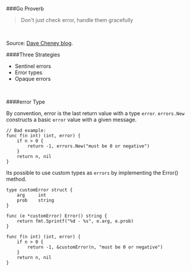 ###Go Proverb

> Don't just check error, handle them gracefully

<br>

Source: [Dave Cheney blog](http://dave.cheney.net/2016/04/27/dont-just-check-errors-handle-them-gracefully).

####Three Strategies

- Sentinel errors
- Error types
- Opaque errors

<br>

####error Type

By convention, error is the last return value with a type `error`. `errors.New` constructs a basic `error` value with a given message.

```
// Bad example:
func f(n int) (int, error) {
    if n > 0 {
        return -1, errors.New("must be 0 or negative")
    }
    return n, nil
}
```

Its possible to use custom types as `errors` by implementing the Error() method.

```
type customError struct {
    arg     int
    prob    string
}

func (e *customError) Error() string {
    return fmt.Sprintf("%d - %s", e.arg, e.prob)
}

func f(n int) (int, error) {
    if n > 0 {
        return -1, &customError(n, "must be 0 or negative")
    }
    return n, nil
}
```



